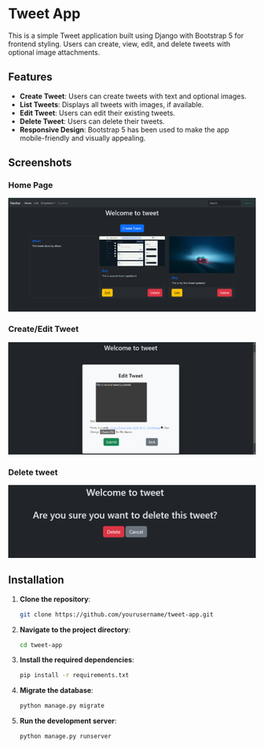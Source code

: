 # Tweet App

This is a simple Tweet application built using Django with Bootstrap 5 for frontend styling. Users can create, view, edit, and delete tweets with optional image attachments.

## Features

- **Create Tweet**: Users can create tweets with text and optional images.
- **List Tweets**: Displays all tweets with images, if available.
- **Edit Tweet**: Users can edit their existing tweets.
- **Delete Tweet**: Users can delete their tweets.
- **Responsive Design**: Bootstrap 5 has been used to make the app mobile-friendly and visually appealing.

## Screenshots

### Home Page
![Home Page](photos/home.png)

### Create/Edit Tweet
![Create Tweet](photos/edit.png)

### Delete tweet
![Tweet List](photos/delete.png)

## Installation

1. **Clone the repository**:

   ```bash
   git clone https://github.com/yourusername/tweet-app.git
2. **Navigate to the project directory**:
   ```bash
   cd tweet-app
3. **Install the required dependencies**:
   ```bash
   pip install -r requirements.txt
4. **Migrate the database**:
   ```bash
   python manage.py migrate
5. **Run the development server**:
   ```bash
   python manage.py runserver
